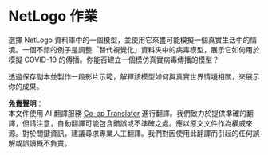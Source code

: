 <!--
CO_OP_TRANSLATOR_METADATA:
{
  "original_hash": "cf654ca60c7f86c8dad28596fb42994b",
  "translation_date": "2025-08-26T10:11:06+00:00",
  "source_file": "lessons/6-Other/23-MultiagentSystems/assignment.md",
  "language_code": "mo"
}
-->
# NetLogo 作業

選擇 NetLogo 資料庫中的一個模型，並使用它來盡可能模擬一個真實生活中的情境。一個不錯的例子是調整「替代視覺化」資料夾中的病毒模型，展示它如何用於模擬 COVID-19 的傳播。你能否建立一個模仿真實病毒傳播的模型？

透過保存副本並製作一段影片示範，解釋該模型如何與真實世界情境相關，來展示你的成果。

**免責聲明**：  
本文件使用 AI 翻譯服務 [Co-op Translator](https://github.com/Azure/co-op-translator) 進行翻譯。我們致力於提供準確的翻譯，但請注意，自動翻譯可能包含錯誤或不準確之處。應以原文文件作為權威來源。對於關鍵資訊，建議尋求專業人工翻譯。我們對因使用此翻譯而引起的任何誤解或誤讀概不負責。